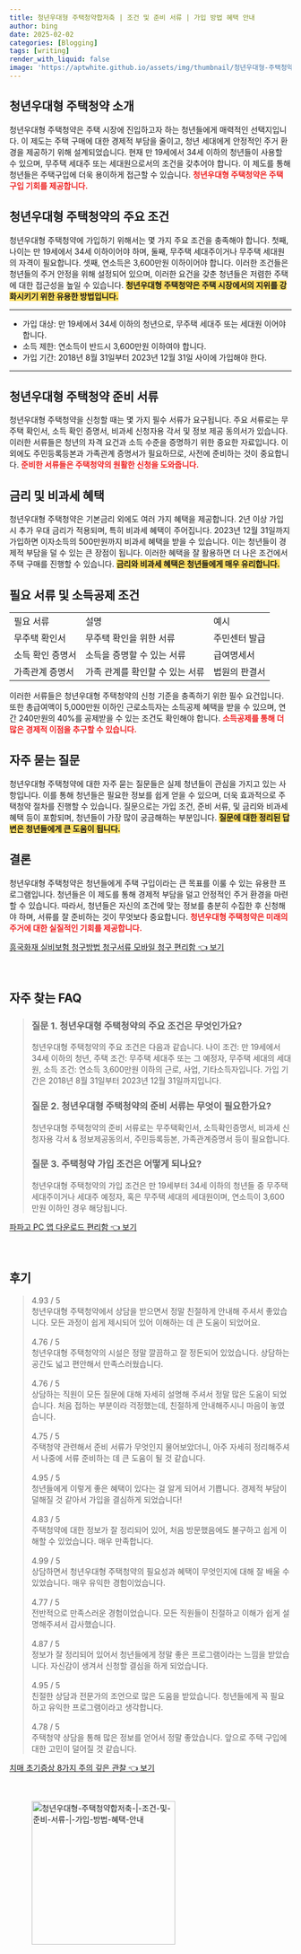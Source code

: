 ```yaml
---
title: 청년우대형 주택청약합저축 | 조건 및 준비 서류 | 가입 방법 혜택 안내
author: bing
date: 2025-02-02
categories: [Blogging]
tags: [writing]
render_with_liquid: false
image: 'https://aptwhite.github.io/assets/img/thumbnail/청년우대형-주택청약합저축-|-조건-및-준비-서류-|-가입-방법-혜택-안내.webp'
---
```



<h2 id='청년우대형주택청약소개'>청년우대형 주택청약 소개</h2>

<p>청년우대형 주택청약은 주택 시장에 진입하고자 하는 청년들에게 매력적인 선택지입니다. 이 제도는 주택 구매에 대한 경제적 부담을 줄이고, 청년 세대에게 안정적인 주거 환경을 제공하기 위해 설계되었습니다. 현재 만 19세에서 34세 이하의 청년들이 사용할 수 있으며, 무주택 세대주 또는 세대원으로서의 조건을 갖추어야 합니다. 이 제도를 통해 청년들은 주택구입에 더욱 용이하게 접근할 수 있습니다. <b><span style="color: #ee2323;">청년우대형 주택청약은 주택 구입 기회를 제공합니다.</span></b></p>

<h2 id='청년우대형주택청약조건'>청년우대형 주택청약의 주요 조건</h2>

<p>청년우대형 주택청약에 가입하기 위해서는 몇 가지 주요 조건을 충족해야 합니다. 첫째, 나이는 만 19세에서 34세 이하이어야 하며, 둘째, 무주택 세대주이거나 무주택 세대원의 자격이 필요합니다. 셋째, 연소득은 3,600만원 이하이어야 합니다. 이러한 조건들은 청년들의 주거 안정을 위해 설정되어 있으며, 이러한 요건을 갖춘 청년들은 저렴한 주택에 대한 접근성을 높일 수 있습니다. <b><span style="background-color: #ffe066;">청년우대형 주택청약은 주택 시장에서의 지위를 강화시키기 위한 유용한 방법입니다.</span></b></p>

<hr />

<ul>
    <li>가입 대상: 만 19세에서 34세 이하의 청년으로, 무주택 세대주 또는 세대원 이어야 합니다.</li>
    <li>소득 제한: 연소득이 반드시 3,600만원 이하여야 합니다.</li>
    <li>가입 기간: 2018년 8월 31일부터 2023년 12월 31일 사이에 가입해야 한다.</li>
</ul>

<hr />

<h2 id='청년우대형주택청약서류'>청년우대형 주택청약 준비 서류</h2>

<p>청년우대형 주택청약을 신청할 때는 몇 가지 필수 서류가 요구됩니다. 주요 서류로는 무주택 확인서, 소득 확인 증명서, 비과세 신청자용 각서 및 정보 제공 동의서가 있습니다. 이러한 서류들은 청년의 자격 요건과 소득 수준을 증명하기 위한 중요한 자료입니다. 이외에도 주민등록등본과 가족관계 증명서가 필요하므로, 사전에 준비하는 것이 중요합니다. <b><span style="color: #ee2323;">준비한 서류들은 주택청약의 원활한 신청을 도와줍니다.</span></b></p>

<h2 id='금리및비과세혜택'>금리 및 비과세 혜택</h2>

<p>청년우대형 주택청약은 기본금리 외에도 여러 가지 혜택을 제공합니다. 2년 이상 가입 시 추가 우대 금리가 적용되며, 특히 비과세 혜택이 주어집니다. 2023년 12월 31일까지 가입하면 이자소득의 500만원까지 비과세 혜택을 받을 수 있습니다. 이는 청년들이 경제적 부담을 덜 수 있는 큰 장점이 됩니다. 이러한 혜택을 잘 활용하면 더 나은 조건에서 주택 구매를 진행할 수 있습니다. <b><span style="background-color: #ffe066;">금리와 비과세 혜택은 청년들에게 매우 유리합니다.</span></b></p>

<h2 id='소득공제조건'>필요 서류 및 소득공제 조건</h2>

<table>
    <tr>
        <td>필요 서류</td>
        <td>설명</td>
        <td>예시</td>
    </tr>
    <tr>
        <td>무주택 확인서</td>
        <td>무주택 확인을 위한 서류</td>
        <td>주민센터 발급</td>
    </tr>
    <tr>
        <td>소득 확인 증명서</td>
        <td>소득을 증명할 수 있는 서류</td>
        <td>급여명세서</td>
    </tr>
    <tr>
        <td>가족관계 증명서</td>
        <td>가족 관계를 확인할 수 있는 서류</td>
        <td>법원의 판결서</td>
    </tr>
</table>

<p>이러한 서류들은 청년우대형 주택청약의 신청 기준을 충족하기 위한 필수 요건입니다. 또한 총급여액이 5,000만원 이하인 근로소득자는 소득공제 혜택을 받을 수 있으며, 연간 240만원의 40%를 공제받을 수 있는 조건도 확인해야 합니다. <b><span style="color: #ee2323;">소득공제를 통해 더 많은 경제적 이점을 추구할 수 있습니다.</span></b></p>

<h2 id='자주묻는질문'>자주 묻는 질문</h2>

<p>청년우대형 주택청약에 대한 자주 묻는 질문들은 실제 청년들이 관심을 가지고 있는 사항입니다. 이를 통해 청년들은 필요한 정보를 쉽게 얻을 수 있으며, 더욱 효과적으로 주택청약 절차를 진행할 수 있습니다. 질문으로는 가입 조건, 준비 서류, 및 금리와 비과세 혜택 등이 포함되며, 청년들이 가장 많이 궁금해하는 부분입니다. <b><span style="background-color: #ffe066;">질문에 대한 정리된 답변은 청년들에게 큰 도움이 됩니다.</span></b></p>

<h2 id='결론'>결론</h2>

<p>청년우대형 주택청약은 청년들에게 주택 구입이라는 큰 목표를 이룰 수 있는 유용한 프로그램입니다. 청년들은 이 제도를 통해 경제적 부담을 덜고 안정적인 주거 환경을 마련할 수 있습니다. 따라서, 청년들은 자신의 조건에 맞는 정보를 충분히 수집한 후 신청해야 하며, 서류를 잘 준비하는 것이 무엇보다 중요합니다. <b><span style="color: #ee2323;">청년우대형 주택청약은 미래의 주거에 대한 실질적인 기회를 제공합니다.</span></b></p>


<p><a class="click-button" title="흥국화재 실비보험 청구방법 청구서류 모바일 청구 편리함" href="https://aptwhite.github.io/posts/%ED%9D%A5%EA%B5%AD%ED%99%94%EC%9E%AC-%EC%8B%A4%EB%B9%84%EB%B3%B4%ED%97%98-%EC%B2%AD%EA%B5%AC%EB%B0%A9%EB%B2%95-%EC%B2%AD%EA%B5%AC%EC%84%9C%EB%A5%98-%EB%AA%A8%EB%B0%94%EC%9D%BC-%EC%B2%AD%EA%B5%AC-%ED%8E%B8%EB%A6%AC%ED%95%A8/" rel="dofollow">흥국화재 실비보험 청구방법 청구서류 모바일 청구 편리함 👈 보기</a></p><br>
<h2 id='자주_찾는_FAQ'>자주 찾는 FAQ</h2>
<div itemscope="" itemtype="https://schema.org/FAQPage"> 
<blockquote> 
<div itemscope="" itemprop="mainEntity" itemtype="https://schema.org/Question"> 
<h3 itemprop="name">질문 1. 청년우대형 주택청약의 주요 조건은 무엇인가요?</h3> 
<div itemscope="" itemprop="acceptedAnswer" itemtype="https://schema.org/Answer"> 
<span itemprop="text"> 
<p>청년우대형 주택청약의 주요 조건은 다음과 같습니다. 나이 조건: 만 19세에서 34세 이하의 청년, 주택 조건: 무주택 세대주 또는 그 예정자, 무주택 세대의 세대원, 소득 조건: 연소득 3,600만원 이하의 근로, 사업, 기타소득자입니다. 가입 기간은 2018년 8월 31일부터 2023년 12월 31일까지입니다.</p> 
</span> 
</div> 
</div> 

<div itemscope="" itemprop="mainEntity" itemtype="https://schema.org/Question"> 
<h3 itemprop="name">질문 2. 청년우대형 주택청약의 준비 서류는 무엇이 필요한가요?</h3> 
<div itemscope="" itemprop="acceptedAnswer" itemtype="https://schema.org/Answer"> 
<span itemprop="text"> 
<p>청년우대형 주택청약의 준비 서류로는 무주택확인서, 소득확인증명서, 비과세 신청자용 각서 & 정보제공동의서, 주민등록등본, 가족관계증명서 등이 필요합니다.</p> 
</span> 
</div> 
</div> 

<div itemscope="" itemprop="mainEntity" itemtype="https://schema.org/Question"> 
<h3 itemprop="name">질문 3. 주택청약 가입 조건은 어떻게 되나요?</h3> 
<div itemscope="" itemprop="acceptedAnswer" itemtype="https://schema.org/Answer"> 
<span itemprop="text"> 
<p>청년우대형 주택청약의 가입 조건은 만 19세부터 34세 이하의 청년들 중 무주택 세대주이거나 세대주 예정자, 혹은 무주택 세대의 세대원이며, 연소득이 3,600만원 이하인 경우 해당됩니다.</p> 
</span> 
</div> 
</div> 

</blockquote> 
</div>
<p><a class="click-button" title="파파고 PC 앱 다운로드 편리함" href="https://aptwhite.github.io/posts/%ED%8C%8C%ED%8C%8C%EA%B3%A0-PC-%EC%95%B1-%EB%8B%A4%EC%9A%B4%EB%A1%9C%EB%93%9C-%ED%8E%B8%EB%A6%AC%ED%95%A8/" rel="dofollow">파파고 PC 앱 다운로드 편리함 👈 보기</a></p><br>
<h2 id='후기'>후기</h2>
<div itemscope itemtype="https://schema.org/Product">
  <blockquote>
  <div itemprop="review" itemscope itemtype="https://schema.org/Review">
      <div itemprop="reviewRating" itemscope itemtype="https://schema.org/Rating"> <span itemprop="ratingValue">4.93</span> / <span itemprop="bestRating">5</span> </div>
      <span itemprop="reviewBody">청년우대형 주택청약에서 상담을 받으면서 정말 친절하게 안내해 주셔서 좋았습니다. 모든 과정이 쉽게 제시되어 있어 이해하는 데 큰 도움이 되었어요.</span>
  </div>
  <br>
  <div itemprop="review" itemscope itemtype="https://schema.org/Review">
      <div itemprop="reviewRating" itemscope itemtype="https://schema.org/Rating"> <span itemprop="ratingValue">4.76</span> / <span itemprop="bestRating">5</span> </div>
      <span itemprop="reviewBody">청년우대형 주택청약의 시설은 정말 깔끔하고 잘 정돈되어 있었습니다. 상담하는 공간도 넓고 편안해서 만족스러웠습니다.</span>
  </div>
  <br>
  <div itemprop="review" itemscope itemtype="https://schema.org/Review">
      <div itemprop="reviewRating" itemscope itemtype="https://schema.org/Rating"> <span itemprop="ratingValue">4.76</span> / <span itemprop="bestRating">5</span> </div>
      <span itemprop="reviewBody">상담하는 직원이 모든 질문에 대해 자세히 설명해 주셔서 정말 많은 도움이 되었습니다. 처음 접하는 부분이라 걱정했는데, 친절하게 안내해주시니 마음이 놓였습니다.</span>
  </div>
  <br>
  <div itemprop="review" itemscope itemtype="https://schema.org/Review">
      <div itemprop="reviewRating" itemscope itemtype="https://schema.org/Rating"> <span itemprop="ratingValue">4.75</span> / <span itemprop="bestRating">5</span> </div>
      <span itemprop="reviewBody">주택청약 관련해서 준비 서류가 무엇인지 물어보았더니, 아주 자세히 정리해주셔서 나중에 서류 준비하는 데 큰 도움이 될 것 같습니다.</span>
  </div>
  <br>
  <div itemprop="review" itemscope itemtype="https://schema.org/Review">
      <div itemprop="reviewRating" itemscope itemtype="https://schema.org/Rating"> <span itemprop="ratingValue">4.95</span> / <span itemprop="bestRating">5</span> </div>
      <span itemprop="reviewBody">청년들에게 이렇게 좋은 혜택이 있다는 걸 알게 되어서 기쁩니다. 경제적 부담이 덜해질 것 같아서 가입을 결심하게 되었습니다!</span>
  </div>
  <br>
  <div itemprop="review" itemscope itemtype="https://schema.org/Review">
      <div itemprop="reviewRating" itemscope itemtype="https://schema.org/Rating"> <span itemprop="ratingValue">4.83</span> / <span itemprop="bestRating">5</span> </div>
      <span itemprop="reviewBody">주택청약에 대한 정보가 잘 정리되어 있어, 처음 방문했음에도 불구하고 쉽게 이해할 수 있었습니다. 매우 만족합니다.</span>
  </div>
  <br>
  <div itemprop="review" itemscope itemtype="https://schema.org/Review">
      <div itemprop="reviewRating" itemscope itemtype="https://schema.org/Rating"> <span itemprop="ratingValue">4.99</span> / <span itemprop="bestRating">5</span> </div>
      <span itemprop="reviewBody">상담하면서 청년우대형 주택청약의 필요성과 혜택이 무엇인지에 대해 잘 배울 수 있었습니다. 매우 유익한 경험이었습니다.</span>
  </div>
  <br>
  <div itemprop="review" itemscope itemtype="https://schema.org/Review">
      <div itemprop="reviewRating" itemscope itemtype="https://schema.org/Rating"> <span itemprop="ratingValue">4.77</span> / <span itemprop="bestRating">5</span> </div>
      <span itemprop="reviewBody">전반적으로 만족스러운 경험이었습니다. 모든 직원들이 친절하고 이해가 쉽게 설명해주셔서 감사했습니다.</span>
  </div>
  <br>
  <div itemprop="review" itemscope itemtype="https://schema.org/Review">
      <div itemprop="reviewRating" itemscope itemtype="https://schema.org/Rating"> <span itemprop="ratingValue">4.87</span> / <span itemprop="bestRating">5</span> </div>
      <span itemprop="reviewBody">정보가 잘 정리되어 있어서 청년들에게 정말 좋은 프로그램이라는 느낌을 받았습니다. 자신감이 생겨서 신청할 결심을 하게 되었습니다.</span>
  </div>
  <br>
  <div itemprop="review" itemscope itemtype="https://schema.org/Review">
      <div itemprop="reviewRating" itemscope itemtype="https://schema.org/Rating"> <span itemprop="ratingValue">4.95</span> / <span itemprop="bestRating">5</span> </div>
      <span itemprop="reviewBody">친절한 상담과 전문가의 조언으로 많은 도움을 받았습니다. 청년들에게 꼭 필요하고 유익한 프로그램이라고 생각합니다.</span>
  </div>
  <br>
  <div itemprop="review" itemscope itemtype="https://schema.org/Review">
      <div itemprop="reviewRating" itemscope itemtype="https://schema.org/Rating"> <span itemprop="ratingValue">4.78</span> / <span itemprop="bestRating">5</span> </div>
      <span itemprop="reviewBody">주택청약 상담을 통해 많은 정보를 얻어서 정말 좋았습니다. 앞으로 주택 구입에 대한 고민이 덜어질 것 같습니다.</span>
  </div>
  </blockquote>
</div>
<p><a class="click-button" title="치매 초기증상 8가지 주의 깊은 관찰" href="https://aptwhite.github.io/posts/%EC%B9%98%EB%A7%A4-%EC%B4%88%EA%B8%B0%EC%A6%9D%EC%83%81-8%EA%B0%80%EC%A7%80-%EC%A3%BC%EC%9D%98-%EA%B9%8A%EC%9D%80-%EA%B4%80%EC%B0%B0/" rel="dofollow">치매 초기증상 8가지 주의 깊은 관찰 👈 보기</a></p><br>
<figure class="image"><img src="https://aptwhite.github.io/assets/img/thumbnail/청년우대형-주택청약합저축-|-조건-및-준비-서류-|-가입-방법-혜택-안내.webp" alt="청년우대형-주택청약합저축-|-조건-및-준비-서류-|-가입-방법-혜택-안내" width="256" height="256"></figure>